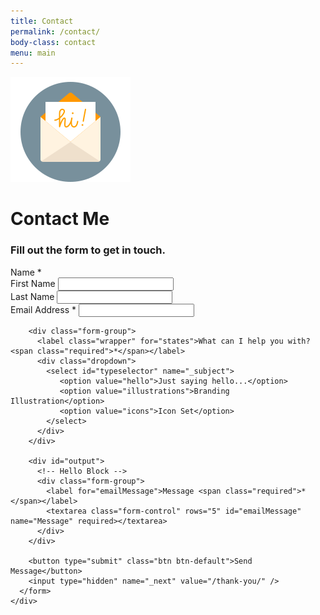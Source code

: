 ```yaml
---
title: Contact
permalink: /contact/
body-class: contact
menu: main
---
```


<div class="container contact-wrapper">
  <div class="row justify-content-md-center">
    <div class="col-sm-8">
      <img src="../img/ui/send-email.svg"/>
      <h1>Contact Me</h1>
      <h3>Fill out the form to get in touch.</h3>
      <form action="https://formspree.io/billytamplin@gmail.com"
            method="POST">
        <div class="name-title">Name <span class="required">*</span></div>
        <div class="form-group">
          <div class="row names">
            <div class="col-md-6 first-name">
              <label for="senderFirst" class="sender-first-name">First Name</label>
              <input type="text" class="form-control" name="First Name" id="senderFirst" required>
            </div>
            <div class="col-md-6 last-name">
              <label for="senderLast" class="sender-last-name">Last Name</label>
              <input type="text" class="form-control" name="Last Name" id="senderLast" required>
            </div>
          </div>
        </div>
        <div class="form-group">
          <label for="senderEmail">Email Address <span class="required">*</span></label>
          <input type="email" class="form-control" name="Email" id="senderEmail" required>
        </div>

        <div class="form-group">
          <label class="wrapper" for="states">What can I help you with? <span class="required">*</span></label>
          <div class="dropdown">
            <select id="typeselector" name="_subject">
               <option value="hello">Just saying hello...</option>
               <option value="illustrations">Branding Illustration</option>
               <option value="icons">Icon Set</option>
            </select>
          </div>
        </div>

        <div id="output">
          <!-- Hello Block -->
          <div class="form-group">
            <label for="emailMessage">Message <span class="required">*</span></label>
            <textarea class="form-control" rows="5" id="emailMessage" name="Message" required></textarea>
          </div>
        </div>

        <button type="submit" class="btn btn-default">Send Message</button>
        <input type="hidden" name="_next" value="/thank-you/" />
      </form>
    </div>

  </div>
</div>
